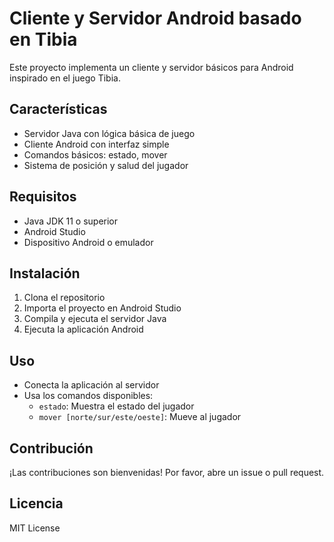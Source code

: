 # Cliente y Servidor Android basado en Tibia

Este proyecto implementa un cliente y servidor básicos para Android inspirado en el juego Tibia.

## Características
- Servidor Java con lógica básica de juego
- Cliente Android con interfaz simple
- Comandos básicos: estado, mover
- Sistema de posición y salud del jugador

## Requisitos
- Java JDK 11 o superior
- Android Studio
- Dispositivo Android o emulador

## Instalación
1. Clona el repositorio
2. Importa el proyecto en Android Studio
3. Compila y ejecuta el servidor Java
4. Ejecuta la aplicación Android

## Uso
- Conecta la aplicación al servidor
- Usa los comandos disponibles:
  - `estado`: Muestra el estado del jugador
  - `mover [norte/sur/este/oeste]`: Mueve al jugador

## Contribución
¡Las contribuciones son bienvenidas! Por favor, abre un issue o pull request.

## Licencia
MIT License